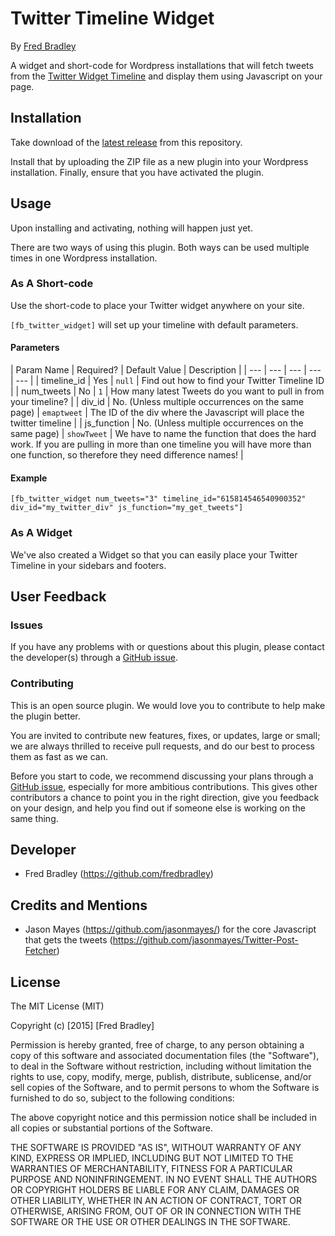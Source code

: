 # Twitter Timeline Widget

By [Fred Bradley](http://fred.im)

A widget and short-code for Wordpress installations that will fetch tweets from the [Twitter Widget Timeline](https://dev.twitter.com/web/embedded-timelines) and display them using Javascript on your page.

## Installation

Take download of the [latest release](https://github.com/fredbradley/WP-Twitter-Widget/releases/latest) from this repository.

Install that by uploading the ZIP file as a new plugin into your Wordpress installation. Finally, ensure that you have activated the plugin.

## Usage

Upon installing and activating, nothing will happen just yet.

There are two ways of using this plugin. Both ways can be used multiple times in one Wordpress installation.

### As A Short-code

Use the short-code to place your Twitter widget anywhere on your site.

`[fb_twitter_widget]` will set up your timeline with default parameters.

#### Parameters

| Param Name | Required? | Default Value | Description |
| --- | --- | --- | --- | --- |
| timeline_id | Yes | `null` | Find out how to find your Twitter Timeline ID |
| num_tweets | No | `1` | How many latest Tweets do you want to pull in from your timeline? |
| div_id | No. (Unless multiple occurrences on the same page) | `emaptweet` | The ID of the div where the Javascript will place the twitter timeline |
| js_function | No. (Unless multiple occurrences on the same page) | `showTweet` | We have to name the function that does the hard work. If you are pulling in more than one timeline you will have more than one function, so therefore they need difference names! |

#### Example

`[fb_twitter_widget num_tweets="3" timeline_id="615814546540900352" div_id="my_twitter_div" js_function="my_get_tweets"]`

### As A Widget

We've also created a Widget so that you can easily place your Twitter Timeline in your sidebars and footers.

## User Feedback

### Issues

If you have any problems with or questions about this plugin, please contact the developer(s) through a [GitHub issue](https://github.com/fredbradley/WP-Twitter-Widget/issues).

### Contributing

This is an open source plugin. We would love you to contribute to help make the plugin better.

You are invited to contribute new features, fixes, or updates, large or small; we are always thrilled to receive pull requests, and do our best to process them as fast as we can.

Before you start to code, we recommend discussing your plans through a [GitHub issue](https://github.com/fredbradley/WP-Twitter-Widget/issues), especially for more ambitious contributions. This gives other contributors a chance to point you in the right direction, give you feedback on your design, and help you find out if someone else is working on the same thing.

## Developer

*   Fred Bradley (https://github.com/fredbradley)

## Credits and Mentions

*   Jason Mayes (https://github.com/jasonmayes/) for the core Javascript that gets the tweets (https://github.com/jasonmayes/Twitter-Post-Fetcher)

## License

The MIT License (MIT)

Copyright (c) [2015] [Fred Bradley]

Permission is hereby granted, free of charge, to any person obtaining a copy of this software and associated documentation files (the "Software"), to deal in the Software without restriction, including without limitation the rights to use, copy, modify, merge, publish, distribute, sublicense, and/or sell copies of the Software, and to permit persons to whom the Software is furnished to do so, subject to the following conditions:

The above copyright notice and this permission notice shall be included in all copies or substantial portions of the Software.

THE SOFTWARE IS PROVIDED "AS IS", WITHOUT WARRANTY OF ANY KIND, EXPRESS OR IMPLIED, INCLUDING BUT NOT LIMITED TO THE WARRANTIES OF MERCHANTABILITY, FITNESS FOR A PARTICULAR PURPOSE AND NONINFRINGEMENT. IN NO EVENT SHALL THE AUTHORS OR COPYRIGHT HOLDERS BE LIABLE FOR ANY CLAIM, DAMAGES OR OTHER LIABILITY, WHETHER IN AN ACTION OF CONTRACT, TORT OR OTHERWISE, ARISING FROM, OUT OF OR IN CONNECTION WITH THE SOFTWARE OR THE USE OR OTHER DEALINGS IN THE SOFTWARE.
